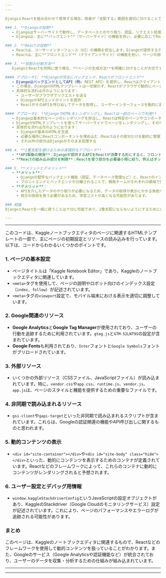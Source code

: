 ```yaml
---
---

DjangoとReactを組み合わせて使用する場合、両者が「支配する」範囲を適切に分けることで、2重支配の問題を避けることができます。具体的には、以下のように役割を分けます。

### 1. **Djangoの役割**
   - Djangoはサーバーサイドで動作し、データベースとのやり取り、認証、リクエスト処理、URLルーティング、APIの提供などを担当します。
   - Djangoは、主に**バックエンド**（サーバーサイド）の機能を担い、必要に応じてReactが動作するためのAPI（例えば、REST APIやGraphQL API）を提供します。

### 2. **Reactの役割**
   - Reactは、ユーザーインターフェース（UI）の構築を担当します。Djangoが提供するデータやAPIをReactが消費し、動的なUIを表示します。
   - Reactは、主に**フロントエンド**（クライアントサイド）の機能を担い、ページの部分的な更新（SPAとしての動作）やインタラクションの処理を行います。

### 3. **役割の分割方法**
   DjangoとReactを同時に使う場合、**ページの生成方法**を明確に分けることが大切です。以下のアプローチで2重支配を防げます。

#### アプローチ1: **Djangoが完全にバックエンド、Reactがフロントエンド**
   - DjangoはバックエンドとしてAPI（例: REST API）を提供し、ReactはクライアントサイドでこのAPIを使って動的にデータを表示します。
   - この場合、DjangoのHTMLテンプレートは一切使わず、Reactがブラウザで動的にページをレンダリングします。DjangoはReactアプリを**APIサーバー**として提供し、Reactがユーザーインターフェースを担当します。
   - 具体的な流れは次のようになります：
     - ユーザーがブラウザでリクエストを送る
     - DjangoがAPIエンドポイントを提供
     - ReactがそのAPIを呼び出してデータを取得し、ユーザーインターフェースを動的に更新

#### アプローチ2: **DjangoでHTMLをレンダリングし、Reactは一部のページで利用**
   - Djangoは基本的なページのレンダリングを担当し、Reactは特定のページやコンポーネント（たとえば、ダッシュボードやインタラクティブなフォーム）で使います。
   - DjangoがHTMLテンプレートを使ってサーバーサイドでページをレンダリングし、その中にReactコンポーネントを埋め込んで動的な部分をReactが担当します。
   - 具体的な流れは次のようになります：
     - Djangoが基本のHTMLを生成
     - 必要な場所にReactコンポーネントを埋め込む（Reactはその部分だけを動的に管理）
     - それ以外の部分はDjangoがそのまま処理する

### 4. **2重支配を避けるための実践的なアプローチ**
   - **API駆動の開発**：Djangoが提供するAPIをReactが消費する形にすると、フロントエンドとバックエンドがそれぞれ独立して動作します。この場合、両者の責任範囲が明確になるため、2重支配の問題は発生しません。
   - **Reactの組み込み部分を制限**：Reactを使う部分を必要最小限に絞り、例えばダッシュボードやインタラクティブな要素のみReactで構築し、それ以外の静的なページはDjangoで生成するという方法もあります。

### 5. **メリットとデメリット**
   - **メリット**：
     - Djangoの堅牢なバックエンド機能（認証、データベース管理など）と、ReactのインタラクティブなUIをそれぞれ最大限に活用できます。
     - フロントエンドとバックエンドが分離されることで、開発チームがそれぞれの領域で独立して作業しやすくなります。
   - **デメリット**：
     - APIを介したデータのやり取りが必要になるため、データの取得や表示にかかる負担が増える場合があります。
     - 両方の技術を扱う必要があるため、学習コストが高くなる可能性があります。

### 結論
DjangoとReactを一緒に使うことは十分に可能であり、2重支配にならないようにするためには、**バックエンドとフロントエンドの役割を明確に分ける**ことが重要です。Djangoは主にデータの管理とAPIの提供を担当し、Reactはユーザーインターフェースの動的な部分を担当します。このようにすれば、両者がそれぞれ適切な役割を持つことになり、重複した処理を避けることができます。

---
```

---

このコードは、Kaggleノートブックエディタのページに関連するHTMLテンプレートの一部で、主にページの初期設定とリソースの読み込みを行っています。以下は、コードからわかるいくつかのポイントです。

### 1. **ページの基本設定**
- ページタイトルは「Kaggle Notebook Editor」であり、Kaggleのノートブックエディタに関連しています。
- `<meta>`タグを使用して、ページの説明やロボット向けのインデックス設定（`index, follow`）が記述されています。
- `<meta>`タグの`viewport`設定で、モバイル端末における表示を適切に調整しています。

### 2. **Google関連のリソース**
- **Google Analytics**と**Google Tag Manager**が使用されており、ユーザーの行動を追跡するために利用されています。`gtag.js`と`GTM-52LNT9S`の設定が含まれています。
- **Google Fonts**も利用されており、`Inter`フォントと`Google Symbols`フォントがプリロードされています。

### 3. **外部リソース**
- いくつかの外部リソース（CSSファイル、JavaScriptファイル）が読み込まれています。特に、`vendor.css`や`app.css`、`runtime.js`、`vendor.js`、`app.js`は、ページのスタイルと機能を提供するための重要なファイルです。

### 4. **非同期で読み込まれるリソース**
- `gsi-client`や`gapi-target`といった非同期で読み込まれるスクリプトが含まれています。これらは、Googleの認証関連の機能やAPI呼び出しに関するものと思われます。

### 5. **動的コンテンツの表示**
- `<div id="site-container"></div>`や`<div id="site-body" class="hide"></div>`といった、動的にコンテンツを表示するためのコンテナが定義されています。Reactなどのフレームワークによって、これらのコンテナに動的にコンテンツがレンダリングされると予想されます。

### 6. **ユーザー設定とデバッグ用情報**
- `window.kaggleStackdriverConfig`というJavaScriptの設定オブジェクトがあり、KaggleのStackdriver（Google Cloudのモニタリングサービス）設定が記述されています。これにより、ページのパフォーマンスやエラーログが追跡される可能性があります。

### まとめ
このページは、Kaggleのノートブックエディタに関連するもので、Reactなどのフレームワークを使用して動的コンテンツを扱っていることがわかります。また、Googleのサービス（Google Analyticsや認証機能など）が統合されており、ユーザーのデータを収集・分析するための仕組みが組み込まれています。

---
---
